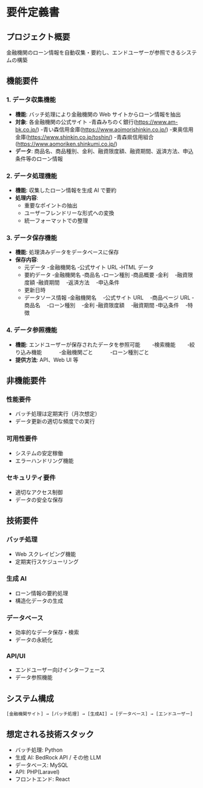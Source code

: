# 要件定義書

## プロジェクト概要

金融機関のローン情報を自動収集・要約し、エンドユーザーが参照できるシステムの構築

## 機能要件

### 1. データ収集機能

- **機能**: バッチ処理により金融機関の Web サイトからローン情報を抽出
- **対象**: 各金融機関の公式サイト -青森みちのく銀行(https://www.am-bk.co.jp/) -青い森信用金庫(https://www.aoimorishinkin.co.jp/) -東奥信用金庫(https://www.shinkin.co.jp/toshin/) -青森県信用組合(https://www.aomoriken.shinkumi.co.jp/)
- **データ**: 商品名、商品種別、金利、融資限度額、融資期間、返済方法、申込条件等のローン情報

### 2. データ処理機能

- **機能**: 収集したローン情報を生成 AI で要約
- **処理内容**:
  - 重要なポイントの抽出
  - ユーザーフレンドリーな形式への変換
  - 統一フォーマットでの整理

### 3. データ保存機能

- **機能**: 処理済みデータをデータベースに保存
- **保存内容**:
  - 元データ -金融機関名
    ‐公式サイト URL
    ‐HTML データ
  - 要約データ
    ‐金融機関名
    ‐商品名
    ‐ローン種別
    ‐商品概要
    ‐金利
    　‐融資限度額
    ‐融資期間
    　‐返済方法
    　‐申込条件
  - 更新日時
  - データソース情報
    ‐金融機関名
    　‐公式サイト URL
    　‐商品ページ URL
    ‐商品名
    　‐ローン種別
    　‐金利
    ‐融資限度額
    　‐融資期間
    ‐申込条件
    　‐特徴

### 4. データ参照機能

- **機能**: エンドユーザーが保存されたデータを参照可能
  　　‐検索機能
  　　‐絞り込み機能
  　　　‐金融機関ごと
  　　　‐ローン種別ごと
- **提供方法**: API、Web UI 等

## 非機能要件

### 性能要件

- バッチ処理は定期実行（月次想定）
- データ更新の適切な頻度での実行

### 可用性要件

- システムの安定稼働
- エラーハンドリング機能

### セキュリティ要件

- 適切なアクセス制御
- データの安全な保存

## 技術要件

### バッチ処理

- Web スクレイピング機能
- 定期実行スケジューリング

### 生成 AI

- ローン情報の要約処理
- 構造化データの生成

### データベース

- 効率的なデータ保存・検索
- データの永続化

### API/UI

- エンドユーザー向けインターフェース
- データ参照機能

## システム構成

```
[金融機関サイト] → [バッチ処理] → [生成AI] → [データベース] → [エンドユーザー]
```

## 想定される技術スタック

- バッチ処理: Python
- 生成 AI: BedRock API / その他 LLM
- データベース: MySQL
- API: PHP(Laravel)
- フロントエンド: React

